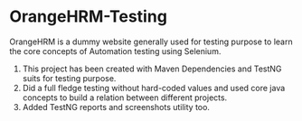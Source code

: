 # OrangeHRM-Testing

OrangeHRM is a dummy website generally used for testing purpose to learn the core concepts of Automation testing using Selenium.

1. This project has been created with Maven Dependencies and TestNG suits for testing purpose.
2. Did a full fledge testing without hard-coded values and used core java concepts to build a relation between different projects.
3. Added TestNG reports and screenshots utility too.
